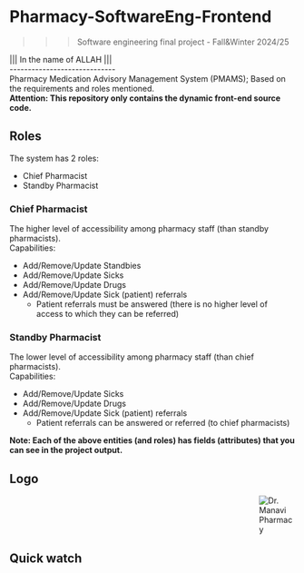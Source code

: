 ﻿# Pharmacy-SoftwareEng-Frontend
>>> Software engineering final project - Fall&Winter 2024/25

||| In the name of ALLAH ||| <br />
----------------------------- <br />
Pharmacy Medication Advisory Management System (PMAMS); Based on the requirements and roles mentioned.<br />
**Attention: This repository only contains the dynamic front-end source code.**

## Roles 

The system has 2 roles:
- Chief Pharmacist
- Standby Pharmacist

### Chief Pharmacist

The higher level of accessibility among pharmacy staff (than standby pharmacists). <br />
Capabilities:
- Add/Remove/Update Standbies
- Add/Remove/Update Sicks
- Add/Remove/Update Drugs
- Add/Remove/Update Sick (patient) referrals
  - Patient referrals must be answered (there is no higher level of access to which they can be referred)

### Standby Pharmacist

The lower level of accessibility among pharmacy staff (than chief pharmacists). <br />
Capabilities:
- Add/Remove/Update Sicks
- Add/Remove/Update Drugs
- Add/Remove/Update Sick (patient) referrals
  - Patient referrals can be answered or referred (to chief pharmacists)

**Note: Each of the above entities (and roles) has fields (attributes) that you can see in the project output.**

## Logo
<dl><dd><dl><dd><dl><dd><dl><dd><dl><dd><dl><dd><dl><dd><dl><dd><dl><dd><dl><dd><dl><dd><dl>

![Dr. Manavi Pharmacy](https://github.com/theMHD-120/Pharmacy-SoftwareEng-Frontend/blob/970e1f69cb959dd2c594acb0c2191df205c37341/Media/pharmacy-icon.png)
</dl></dd></dl></dd></dl></dd></dl></dd></dl></dd></dl></dd></dl></dd></dl></dd></dl></dd></dl></dd></dl></dd></dl>


## Quick watch 
